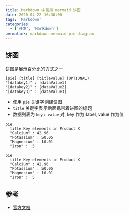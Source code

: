 ```yaml
---
title: Markdown 中使用 mermaid 饼图
date: 2020-04-22 16:30:00
tags: 'Markdown'
categories:
  - ['开发', 'Markdown']
permalink: markdown-mermaid-pie-diagram
---
```


## 饼图

饼图是展示百分比的方式之一

```
[pie] [title] [titlevalue] (OPTIONAL)
"[datakey1]" : [dataValue1]
"[datakey2]" : [dataValue2]
"[datakey3]" : [dataValue3]
```

- 使用 `pie` 关键字创建饼图
- `title` 关键字表示后面携带着饼图的标题
- 数据列表为 `key: value` 对, key 作为 label, value 作为值

```
pie
  title Key elements in Product X
  "Calcium" : 42.96
  "Potassium" : 50.05
  "Magnesium" : 10.01
  "Iron" :  5
```

```mermaid
pie
  title Key elements in Product X
  "Calcium" : 42.96
  "Potassium" : 50.05
  "Magnesium" : 10.01
  "Iron" :  5
```

## 参考

- [官方文档](http://mermaid-js.github.io/mermaid/)

